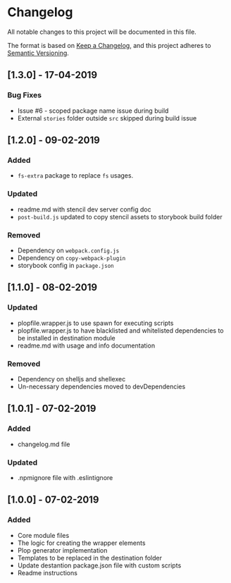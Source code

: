 # Changelog
All notable changes to this project will be documented in this file.

The format is based on [Keep a Changelog](https://keepachangelog.com/en/1.0.0/),
and this project adheres to [Semantic Versioning](https://semver.org/spec/v2.0.0.html).

## [1.3.0] - 17-04-2019
### Bug Fixes
- Issue #6 - scoped package name issue during build
- External `stories` folder outside `src` skipped during build issue

## [1.2.0] - 09-02-2019
### Added
- `fs-extra` package to replace `fs` usages.

### Updated
- readme.md with stencil dev server config doc
- `post-build.js` updated to copy stencil assets to storybook build folder

### Removed
- Dependency on `webpack.config.js`
- Dependency on `copy-webpack-plugin`
- storybook config in `package.json`

## [1.1.0] - 08-02-2019
### Updated
- plopfile.wrapper.js to use spawn for executing scripts
- plopfile.wrapper.js to have blacklisted and whitelisted dependencies to be installed in destination module
- readme.md with usage and info documentation

### Removed
- Dependency on shelljs and shellexec
- Un-necessary dependencies moved to devDependencies

## [1.0.1] - 07-02-2019
### Added
- changelog.md file

### Updated
- .npmignore file with .eslintignore

## [1.0.0] - 07-02-2019
### Added
- Core module files
- The logic for creating the wrapper elements
- Plop generator implementation
- Templates to be replaced in the destination folder
- Update destantion package.json file with custom scripts
- Readme instructions